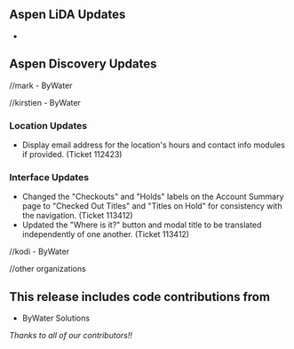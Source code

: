 ## Aspen LiDA Updates
- 

## Aspen Discovery Updates

//mark - ByWater

//kirstien - ByWater
### Location Updates
- Display email address for the location's hours and contact info modules if provided. (Ticket 112423)

### Interface Updates
- Changed the "Checkouts" and "Holds" labels on the Account Summary page to "Checked Out Titles" and "Titles on Hold" for consistency with the navigation. (Ticket 113412)
- Updated the "Where is it?" button and modal title to be translated independently of one another. (Ticket 113412)

//kodi - ByWater

//other organizations

## This release includes code contributions from
- ByWater Solutions

_Thanks to all of our contributors!!_